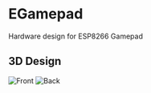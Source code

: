 # EGamepad
Hardware design for ESP8266 Gamepad

## 3D Design
![Front](https://github.com/useraid/EGamepad/assets/93074700/66fa593f-b517-4ed8-ba43-14f3d098fcc3)
![Back](https://github.com/useraid/EGamepad/assets/93074700/bb1355e0-5231-4225-ae4e-4c57147233ce)


